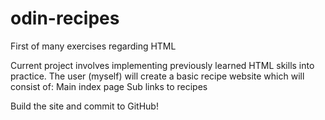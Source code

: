 # odin-recipes

First of many exercises regarding HTML

Current project involves implementing previously learned HTML skills into practice. The user (myself) will create a basic recipe website which will consist of: 
    Main index page
        Sub links to recipes 
    
Build the site and commit to GitHub!


